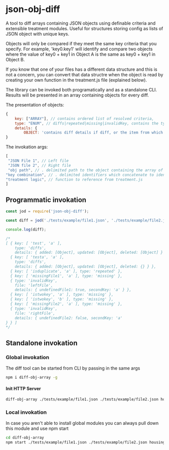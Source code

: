 # json-obj-diff

A tool to diff arrays containing JSON objects using definable criteria and extensible treatment modules. Useful for structures storing config as lists of JSON object with unique keys.

Objects will only be compared if they meet the same key criteria that you specify. For example, 'key0.key1' will identify and compare two objects where the value of key0 + key1 in Object A is the same as key0 + key1 in Object B.

If you know that one of your files has a different data structure and this is not a concern, you can convert that data structre when the object is read by creating your own function in the treatment.js file (explained below).

The library can be invoked both programatically and as a standalone CLI. Results will be presented in an array containing objects for every diff.

The presentation of objects:

``` JAVASCRIPT
{
    key: ["ARRAY"], // contains ordered list of resolved criteria,
    type: "ENUM", // diffs|repeated|missing|invalidKey, contains the type of event,
    details: {
        OBJECT: 'contains diff details if diff, or the item from which an invalidKey originated'
}
```

The invokation args:

``` JAVASCRIPT
[
 "JSON File 1", // Left file
 "JSON file 2", // Right file
 "obj path", // . delimited path to the object containing the array of objects to compare against (if your file structure is complex, otherwise just '.')
"key combination", // . delimited identifiers which concatenate to identify the object to compare against
"treatment logic", // function to reference from treatment.js 
]
```

## Programmatic invokation

``` JAVASCRIPT
const jod = require('json-obj-diff');

const diff = jod('./tests/example/file1.json', './tests/example/file2.json', 'housing.object', 'name.secondKey', 'example');

console.log(diff);

/*
[ { key: [ 'test', 'a' ],
    type: 'diffs',
    details: { added: [Object], updated: [Object], deleted: [Object] } },
  { key: [ 'testa', 'a' ],
    type: 'diffs',
    details: { added: [Object], updated: [Object], deleted: {} } },
  { key: [ 'isduplicate', 'a' ], type: 'repeated' },
  { key: [ 'missingFile1', 'a' ], type: 'missing' },
  { type: 'invalidKey',
    file: 'leftFile',
    details: { undefinedFile1: true, secondKey: 'a' } },
  { key: [ 'istwokey', 'a' ], type: 'missing' },
  { key: [ 'istwokey', 'b' ], type: 'missing' },
  { key: [ 'missingFile2', 'a' ], type: 'missing' },
  { type: 'invalidKey',
    file: 'rightFile',
    details: { undefinedFile2: false, secondKey: 'a'
} } ]
*/

```

## Standalone invokation

### Global invokation

The diff tool can be started from CLI by passing in the same args

``` bash
npm i diff-obj-array -g
```

#### Init HTTP Server

``` bash
diff-obj-array ./tests/example/file1.json ./tests/example/file2.json housing.object name.secondKey example
```

### Local invokation

In case you aren't able to install global modules you can always pull down this module and use npm start

``` bash
cd diff-obj-array
npm start ./tests/example/file1.json ./tests/example/file2.json housing.object name.secondKey example
```
